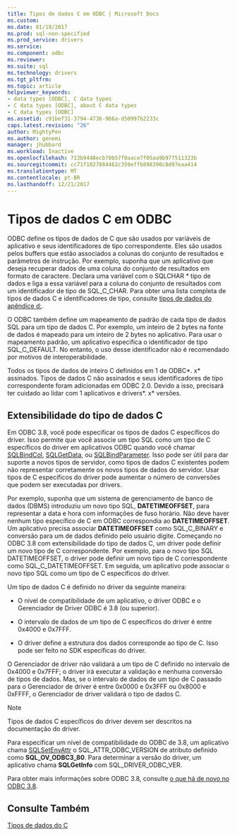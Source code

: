 ```yaml
---
title: Tipos de dados C em ODBC | Microsoft Docs
ms.custom: 
ms.date: 01/19/2017
ms.prod: sql-non-specified
ms.prod_service: drivers
ms.service: 
ms.component: odbc
ms.reviewer: 
ms.suite: sql
ms.technology: drivers
ms.tgt_pltfrm: 
ms.topic: article
helpviewer_keywords:
- data types [ODBC], C data types
- C data types [ODBC], about C data types
- C data types [ODBC]
ms.assetid: c91bef31-3794-4736-966a-d50997b2233c
caps.latest.revision: "26"
author: MightyPen
ms.author: genemi
manager: jhubbard
ms.workload: Inactive
ms.openlocfilehash: 713b9448ecb70b57f0aace7f05aa9b977511323b
ms.sourcegitcommit: cc71f1027884462c359effb898390c8d97eaa414
ms.translationtype: MT
ms.contentlocale: pt-BR
ms.lasthandoff: 12/21/2017
---
```

# <a name="c-data-types-in-odbc"></a>Tipos de dados C em ODBC
ODBC define os tipos de dados de C que são usados por variáveis de aplicativo e seus identificadores de tipo correspondente. Eles são usados pelos buffers que estão associados a colunas do conjunto de resultados e parâmetros de instrução. Por exemplo, suponha que um aplicativo que deseja recuperar dados de uma coluna do conjunto de resultados em formato de caractere. Declara uma variável com o SQLCHAR * tipo de dados e liga a essa variável para a coluna do conjunto de resultados com um identificador de tipo de SQL_C_CHAR. Para obter uma lista completa de tipos de dados C e identificadores de tipo, consulte [tipos de dados do apêndice d:](../../../odbc/reference/appendixes/appendix-d-data-types.md).  
  
 O ODBC também define um mapeamento de padrão de cada tipo de dados SQL para um tipo de dados C. Por exemplo, um inteiro de 2 bytes na fonte de dados é mapeado para um inteiro de 2 bytes no aplicativo. Para usar o mapeamento padrão, um aplicativo especifica o identificador de tipo SQL_C_DEFAULT. No entanto, o uso desse identificador não é recomendado por motivos de interoperabilidade.  
  
 Todos os tipos de dados de inteiro C definidos em 1 de ODBC*. x* assinados. Tipos de dados C não assinados e seus identificadores de tipo correspondente foram adicionadas em ODBC 2.0. Devido a isso, precisará ter cuidado ao lidar com 1 aplicativos e drivers*. x* versões.  
  
## <a name="c-data-type-extensibility"></a>Extensibilidade do tipo de dados C  
 Em ODBC 3.8, você pode especificar os tipos de dados C específicos do driver. Isso permite que você associe um tipo SQL como um tipo de C específicos do driver em aplicativos ODBC quando você chamar [SQLBindCol](../../../odbc/reference/syntax/sqlbindcol-function.md), [SQLGetData](../../../odbc/reference/syntax/sqlgetdata-function.md), ou [SQLBindParameter](../../../odbc/reference/syntax/sqlbindparameter-function.md). Isso pode ser útil para dar suporte a novos tipos de servidor, como tipos de dados C existentes podem não representar corretamente os novos tipos de dados do servidor. Usar tipos de C específicos do driver pode aumentar o número de conversões que podem ser executadas por drivers.  
  
 Por exemplo, suponha que um sistema de gerenciamento de banco de dados (DBMS) introduziu um novo tipo SQL, **DATETIMEOFFSET**, para representar a data e hora com informações de fuso horário. Não deve haver nenhum tipo específico de C em ODBC correspondia ao **DATETIMEOFFSET**. Um aplicativo precisa associar **DATETIMEOFFSET** como SQL_C_BINARY e conversão para um de dados definido pelo usuário digite. Começando no ODBC 3.8 com extensibilidade do tipo de dados C, um driver pode definir um novo tipo de C correspondente. Por exemplo, para o novo tipo SQL DATETIMEOFFSET, o driver pode definir um novo tipo de C correspondente como SQL_C_DATETIMEOFFSET. Em seguida, um aplicativo pode associar o novo tipo SQL como um tipo de C específicos do driver.  
  
 Um tipo de dados C é definido no driver da seguinte maneira:  
  
-   O nível de compatibilidade de um aplicativo, o driver ODBC e o Gerenciador de Driver ODBC é 3.8 (ou superior).  
  
-   O intervalo de dados de um tipo de C específicos do driver é entre 0x4000 e 0x7FFF.  
  
-   O driver define a estrutura dos dados corresponde ao tipo de C.  Isso pode ser feito no SDK específicas do driver.  
  
 O Gerenciador de driver não validará a um tipo de C definido no intervalo de 0x4000 e 0x7FFF; o driver irá executar a validação e nenhuma conversão de tipos de dados. Mas, se o intervalo de dados de um tipo de C passado para o Gerenciador de driver é entre 0x0000 e 0x3FFF ou 0x8000 e 0xFFFF, o Gerenciador de driver validará o tipo de dados C.  
  
> [!NOTE]  
>  Tipos de dados C específicos do driver devem ser descritos na documentação do driver.  
  
 Para especificar um nível de compatibilidade do ODBC de 3.8, um aplicativo chama [SQLSetEnvAttr](../../../odbc/reference/syntax/sqlsetenvattr-function.md) o SQL_ATTR_ODBC_VERSION de atributo definido como **SQL_OV_ODBC3_80**. Para determinar a versão do driver, um aplicativo chama **SQLGetInfo** com SQL_DRIVER_ODBC_VER.  
  
 Para obter mais informações sobre ODBC 3.8, consulte [o que há de novo no ODBC 3.8](../../../odbc/reference/what-s-new-in-odbc-3-8.md).  
  
## <a name="see-also"></a>Consulte Também  
 [Tipos de dados do C](../../../odbc/reference/appendixes/c-data-types.md)
